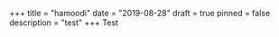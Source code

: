 +++
title = "hamoodi"
date = "2019-08-28"
draft = true
pinned = false
description = "test"
+++
Test
